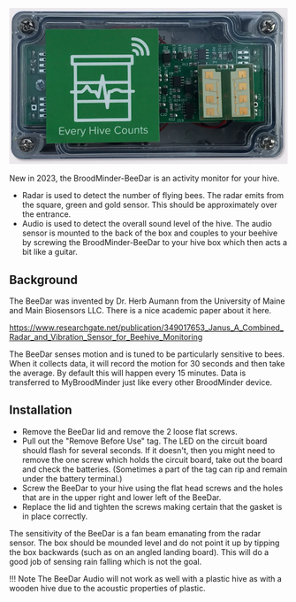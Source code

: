 
![image-20230408071532984](../assets/30_sensors.assets/image-20230408071532984.png)

New in 2023, the BroodMinder-BeeDar is an activity monitor for your hive. 

- Radar is used to detect the number of flying bees. The radar emits from the square, green and gold sensor. This should be approximately over the entrance.
- Audio is used to detect the overall sound level of the hive. The audio sensor is mounted to the back of the box and couples to your beehive by screwing the BroodMinder-BeeDar to your hive box which then acts a bit like a guitar.

## Background

The BeeDar was invented by Dr. Herb Aumann from the University of Maine and Main Biosensors LLC. There is a nice academic paper about it here.

<a href="https://www.researchgate.net/publication/349017653_Janus_A_Combined_Radar_and_Vibration_Sensor_for_Beehive_Monitoring" target="_blank">https://www.researchgate.net/publication/349017653_Janus_A_Combined_Radar_and_Vibration_Sensor_for_Beehive_Monitoring</a>


The BeeDar senses motion and is tuned to be particularly sensitive to bees. When it collects data, it will record the motion for 30 seconds and then take the average. By default this will happen every 15 minutes. Data is transferred to MyBroodMinder just like every other BroodMinder device.


## Installation

- Remove the BeeDar lid and remove the 2 loose flat screws.
- Pull out the "Remove Before Use" tag. The LED on the circuit board should flash for several seconds. If it doesn't, then you might need to remove the one screw which holds the circuit board, take out the board and check the batteries. (Sometimes a part of the tag can rip and remain under the battery terminal.)
- Screw the BeeDar to your hive using the flat head screws and the holes that are in the upper right and lower left of the BeeDar.
- Replace the lid and tighten the screws making certain that the gasket is in place correctly.


The sensitivity of the BeeDar is a fan beam emanating from the radar sensor. The box should be mounded level and do not point it up by tipping the box backwards (such as on an angled landing board). This will do a good job of sensing rain falling which is not the goal.

!!! Note
    The BeeDar Audio will not work as well with a plastic hive as with a wooden hive due to the acoustic properties of plastic.
